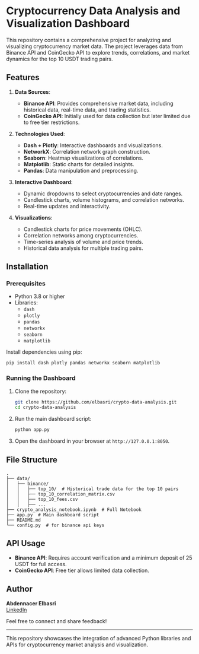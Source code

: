 # Cryptocurrency Data Analysis and Visualization Dashboard

This repository contains a comprehensive project for analyzing and visualizing cryptocurrency market data. The project leverages data from Binance API and CoinGecko API to explore trends, correlations, and market dynamics for the top 10 USDT trading pairs. 

## Features

1. **Data Sources**:
   - **Binance API**: Provides comprehensive market data, including historical data, real-time data, and trading statistics.
   - **CoinGecko API**: Initially used for data collection but later limited due to free tier restrictions.

2. **Technologies Used**:
   - **Dash + Plotly**: Interactive dashboards and visualizations.
   - **NetworkX**: Correlation network graph construction.
   - **Seaborn**: Heatmap visualizations of correlations.
   - **Matplotlib**: Static charts for detailed insights.
   - **Pandas**: Data manipulation and preprocessing.

3. **Interactive Dashboard**:
   - Dynamic dropdowns to select cryptocurrencies and date ranges.
   - Candlestick charts, volume histograms, and correlation networks.
   - Real-time updates and interactivity.

4. **Visualizations**:
   - Candlestick charts for price movements (OHLC).
   - Correlation networks among cryptocurrencies.
   - Time-series analysis of volume and price trends.
   - Historical data analysis for multiple trading pairs.

## Installation

### Prerequisites
- Python 3.8 or higher
- Libraries:
  - `dash`
  - `plotly`
  - `pandas`
  - `networkx`
  - `seaborn`
  - `matplotlib`

Install dependencies using pip:
```bash
pip install dash plotly pandas networkx seaborn matplotlib
```

### Running the Dashboard
1. Clone the repository:
   ```bash
   git clone https://github.com/elbasri/crypto-data-analysis.git
   cd crypto-data-analysis
   ```
2. Run the main dashboard script:
   ```bash
   python app.py
   ```
3. Open the dashboard in your browser at `http://127.0.0.1:8050`.

## File Structure
```
.
├── data/
│   ├── binance/
│   │   ├── top_10/  # Historical trade data for the top 10 pairs
│   │   ├── top_10_correlation_matrix.csv
│   │   ├── top_10_fees.csv
│   │   ├── ...
├── crypto_analysis_notebook.ipynb  # Full Notebook
├── app.py  # Main dashboard script
├── README.md
└── config.py  # for binance api keys
```

## API Usage

- **Binance API**: Requires account verification and a minimum deposit of 25 USDT for full access.
- **CoinGecko API**: Free tier allows limited data collection.

## Author

**Abdennacer Elbasri**  
[LinkedIn](https://www.linkedin.com/in/elbasri)

Feel free to connect and share feedback!

---

This repository showcases the integration of advanced Python libraries and APIs for cryptocurrency market analysis and visualization.
